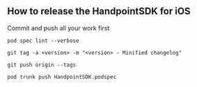 ## How to release the HandpointSDK for iOS

Commit and push all your work first

`pod spec lint --verbose`

`git tag -a <version> -m "<version> - Minified changelog"`

`git push origin --tags`

`pod trunk push HandpointSDK.podspec`